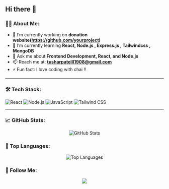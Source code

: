 ## Hi there 👋

<!--
**tusharpatel01/tusharpatel01** is a ✨ _special_ ✨ repository because its `README.md` (this file) appears on your GitHub profile.

Here are some ideas to get you started:

- 🔭 I’m currently working on ...
- 🌱 I’m currently learning ...
- 👯 I’m looking to collaborate on ...
- 🤔 I’m looking for help with ...
- 💬 Ask me about ...
- 📫 How to reach me: ...
- 😄 Pronouns: ...
- ⚡ Fun fact: ...
-->
<!--<h1 align="center">Hi there, I'm <a href="https://github.com/yourusername">Your Name</a> 👋</h1>-->



### 👨‍💻 About Me:
- 🔭 I’m currently working on **donation website(https://github.com/yourproject)**
- 🌱 I’m currently learning **React, Node.js , Express.js , Tailwindcss , MongoDB**
- 💬 Ask me about **Frontend Development, React, and Node.js**
- 📫 Reach me at: **tusharpatelll1908@gmail.com**
- ⚡ Fun fact: I love coding with chai !!

---

### 🛠️ Tech Stack:
![React](https://img.shields.io/badge/-React-61DAFB?style=flat&logo=react&logoColor=white)
![Node.js](https://img.shields.io/badge/-Node.js-339933?style=flat&logo=node.js&logoColor=white)
![JavaScript](https://img.shields.io/badge/-JavaScript-F7DF1E?style=flat&logo=javascript&logoColor=black)
![Tailwind CSS](https://img.shields.io/badge/-Tailwind_CSS-38B2AC?style=flat&logo=tailwind-css&logoColor=white)

---

### 📈 GitHub Stats:
<p align="center">
  <img src="https://github-readme-stats.vercel.app/api?username=tusharpatel01&show_icons=true&theme=radical" alt="GitHub Stats" />
</p>

### 🚀 Top Languages:
<p align="center">
  <img src="https://github-readme-stats.vercel.app/api/top-langs/?username=tusharpatel01&layout=compact&theme=radical" alt="Top Languages" />
</p>

### 🎯 Follow Me:
<p align="center">
  <a href="https://www.linkedin.com/in/yourlinkedin"><img src="https://img.shields.io/badge/-LinkedIn-0077B5?style=for-the-badge&logo=linkedin&logoColor=white"></a>
</p>


